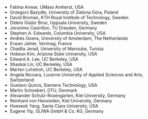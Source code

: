 - Fatima Anwar, UMass Amherst, USA
- Grzegorz Bazydło, University of Zielona Góra, Poland
- David Broman, KTH Royal Institute of Technology, Sweden
- Didem Güdür Broo, Uppsala University, Sweden
- Jeronimo Castrillon, TU Dresden, Germany
- Stephen A. Edwards, Columbia University, USA
- Andrés Goens, University of Amsterdam, The Netherlands
- Erwan Jahier, Verimag, France
- Chadlia Jerad, University of Manouba, Tunisia
- Hokeun Kim, Arizona State University, USA
- Edward A. Lee, UC Berkeley, USA
- Shaokai Lin, UC Berkeley, USA
- Marten Lohstroh, UC Berkeley, USA
- Angela Nicoara, Lucerne University of Applied Sciences and Arts, Switzerland
- Gustavo Quiros, Siemens Technology, USA
- Martin Schoeberl, DTU, Denmark
- Alexander Schulz-Rosengarten, Kiel University, Germany
- Reinhard von Hanxleden, Kiel University, Germany
- Hoeseok Yang, Santa Clara University, USA
- Eugene Yip, GLIWA GmbH & Co. KG, Germany
